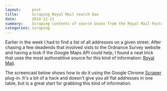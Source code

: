```yaml
---
layout:     post
title:      Scraping Royal Mail search box
date:       2014-12-11
summary:	Scraping contents of search boxes from the Royal Mail Postcode Finder website. 
categories: scraping
---
```


Earlier in the week I had to find a list of all addresses on a given street. After chasing a few deadends that involved vists to the Ordnance Survey website and having a look if the Google Maps API could help, I found a neat trick that uses the most authoratitive source for this kind of information: [Royal Mail](http://www.royalmail.com/find-a-postcode).

The screencast below shows how to do it using the Google Chrome [Scraper](https://chrome.google.com/webstore/detail/scraper/mbigbapnjcgaffohmbkdlecaccepngjd) plug-in. It's a bit of a hack and doesn't give you all flat addresses in one table, but is a great start for grabbing this kind of information.

<object width="100%"><param name="movie" value="http://www.youtube.com/v/VpruUcsk0Z0&hl=en&fs=1"></param><param name="allowFullScreen" value="true"></param><embed src="http://www.youtube.com/v/VpruUcsk0Z0&hl=en&fs=1" type="application/x-shockwave-flash" allowfullscreen="true" width="100%" height="500"></embed></object>